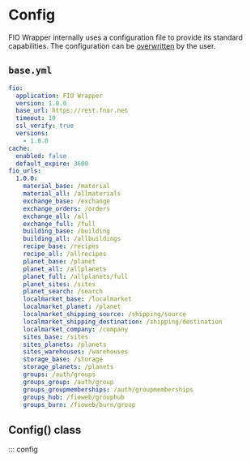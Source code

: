 # Config

FIO Wrapper internally uses a configuration file to provide its standard capabilities. The configuration can be [overwritten](usage.md) by the user.

## `base.yml`

```yaml
fio:
  application: FIO Wrapper
  version: 1.0.0
  base_url: https://rest.fnar.net
  timeout: 10
  ssl_verify: true
  versions:
    - 1.0.0
cache:
  enabled: false
  default_expire: 3600
fio_urls:
  1.0.0:
    material_base: /material
    material_all: /allmaterials
    exchange_base: /exchange
    exchange_orders: /orders
    exchange_all: /all
    exchange_full: /full
    building_base: /building
    building_all: /allbuildings
    recipe_base: /recipes
    recipe_all: /allrecipes
    planet_base: /planet
    planet_all: /allplanets
    planet_full: /allplanets/full
    planet_sites: /sites
    planet_search: /search
    localmarket_base: /localmarket
    localmarket_planet: /planet
    localmarket_shipping_source: /shipping/source
    localmarket_shipping_destination: /shipping/destination
    localmarket_company: /company
    sites_base: /sites
    sites_planets: /planets
    sites_warehouses: /warehouses
    storage_base: /storage
    storage_planets: /planets
    groups: /auth/groups
    groups_group: /auth/group
    groups_groupmemberships: /auth/groupmemberships
    groups_hub: /fioweb/grouphub
    groups_burn: /fioweb/burn/group

```

## Config() class
::: config